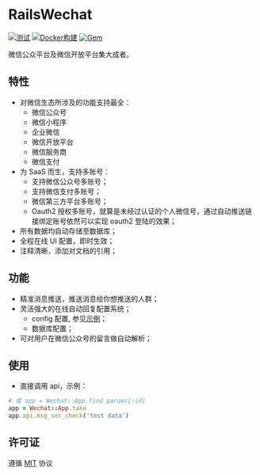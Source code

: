 # RailsWechat

[![测试](https://github.com/work-design/rails_wechat/actions/workflows/test.yml/badge.svg)](https://github.com/work-design/rails_wechat/actions/workflows/test.yml)
[![Docker构建](https://github.com/work-design/rails_wechat/actions/workflows/cd.yml/badge.svg)](https://github.com/work-design/rails_wechat/actions/workflows/cd.yml)
[![Gem](https://github.com/work-design/rails_wechat/actions/workflows/gempush.yml/badge.svg)](https://github.com/work-design/rails_wechat/actions/workflows/gempush.yml)

微信公众平台及微信开放平台集大成者。

## 特性
* 对微信生态所涉及的功能支持最全：
  * 微信公众号
  * 微信小程序
  * 企业微信
  * 微信开放平台
  * 微信服务商
  * 微信支付
* 为 SaaS 而生，支持多账号：
  * 支持微信公众号多账号；
  * 支持微信支付多账号；
  * 微信第三方平台多账号；
  * Oauth2 授权多账号，就算是未经过认证的个人微信号，通过自动推送链接绑定账号依然可以实现 oauth2 登陆的效果； 
* 所有数据均自动存储至数据库；
* 全程在线 UI 配置，即时生效；
* 注释清晰，添加对文档的引用；

## 功能
* 精准消息推送，推送消息给你想推送的人群；
* 灵活强大的在线自动回复配置系统；
  * config 配置, 参见[示例](lib/rails_wechat/config.rb)；
  * 数据库配置；
* 可对用户在微信公众号的留言做自动解析；

## 使用

* 直接调用 api，示例：
```ruby
# 或 app = Wechat::App.find params[:id]
app = Wechat::App.take
app.api.msg_sec_check('test data')
```

## 许可证
遵循 [MIT](LICENSE) 协议

